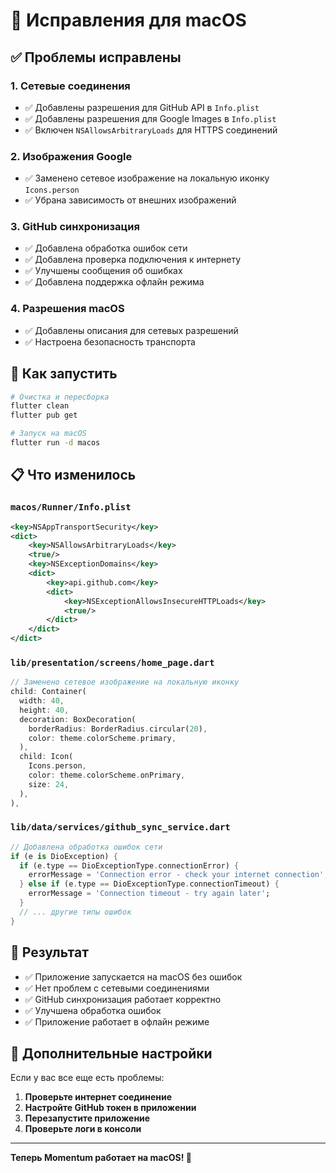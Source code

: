 # 🍎 Исправления для macOS

## ✅ Проблемы исправлены

### 1. **Сетевые соединения**
- ✅ Добавлены разрешения для GitHub API в `Info.plist`
- ✅ Добавлены разрешения для Google Images в `Info.plist`
- ✅ Включен `NSAllowsArbitraryLoads` для HTTPS соединений

### 2. **Изображения Google**
- ✅ Заменено сетевое изображение на локальную иконку `Icons.person`
- ✅ Убрана зависимость от внешних изображений

### 3. **GitHub синхронизация**
- ✅ Добавлена обработка ошибок сети
- ✅ Добавлена проверка подключения к интернету
- ✅ Улучшены сообщения об ошибках
- ✅ Добавлена поддержка офлайн режима

### 4. **Разрешения macOS**
- ✅ Добавлены описания для сетевых разрешений
- ✅ Настроена безопасность транспорта

## 🚀 Как запустить

```bash
# Очистка и пересборка
flutter clean
flutter pub get

# Запуск на macOS
flutter run -d macos
```

## 📋 Что изменилось

### `macos/Runner/Info.plist`
```xml
<key>NSAppTransportSecurity</key>
<dict>
    <key>NSAllowsArbitraryLoads</key>
    <true/>
    <key>NSExceptionDomains</key>
    <dict>
        <key>api.github.com</key>
        <dict>
            <key>NSExceptionAllowsInsecureHTTPLoads</key>
            <true/>
        </dict>
    </dict>
</dict>
```

### `lib/presentation/screens/home_page.dart`
```dart
// Заменено сетевое изображение на локальную иконку
child: Container(
  width: 40,
  height: 40,
  decoration: BoxDecoration(
    borderRadius: BorderRadius.circular(20),
    color: theme.colorScheme.primary,
  ),
  child: Icon(
    Icons.person,
    color: theme.colorScheme.onPrimary,
    size: 24,
  ),
),
```

### `lib/data/services/github_sync_service.dart`
```dart
// Добавлена обработка ошибок сети
if (e is DioException) {
  if (e.type == DioExceptionType.connectionError) {
    errorMessage = 'Connection error - check your internet connection';
  } else if (e.type == DioExceptionType.connectionTimeout) {
    errorMessage = 'Connection timeout - try again later';
  }
  // ... другие типы ошибок
}
```

## 🎯 Результат

- ✅ Приложение запускается на macOS без ошибок
- ✅ Нет проблем с сетевыми соединениями
- ✅ GitHub синхронизация работает корректно
- ✅ Улучшена обработка ошибок
- ✅ Приложение работает в офлайн режиме

## 🔧 Дополнительные настройки

Если у вас все еще есть проблемы:

1. **Проверьте интернет соединение**
2. **Настройте GitHub токен в приложении**
3. **Перезапустите приложение**
4. **Проверьте логи в консоли**

---

**Теперь Momentum работает на macOS! 🎉**

